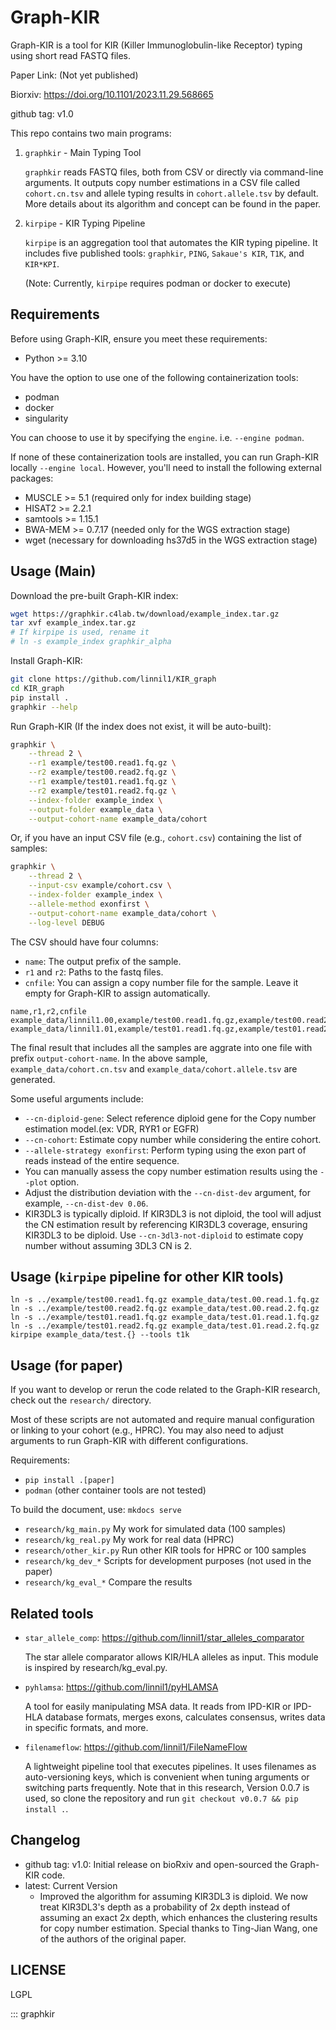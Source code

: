 # Graph-KIR

Graph-KIR is a tool for KIR (Killer Immunoglobulin-like Receptor) typing using short read FASTQ files.

Paper Link: (Not yet published)

Biorxiv: https://doi.org/10.1101/2023.11.29.568665

github tag: v1.0


This repo contains two main programs:

1. `graphkir` - Main Typing Tool
  
    `graphkir` reads FASTQ files, both from CSV or directly via command-line arguments.
    It outputs copy number estimations in a CSV file called `cohort.cn.tsv` and 
    allele typing results in `cohort.allele.tsv` by default.
    More details about its algorithm and concept can be found in the paper.

2. `kirpipe` - KIR Typing Pipeline

    `kirpipe` is an aggregation tool that automates the KIR typing pipeline.
    It includes five published tools: `graphkir`, `PING`, `Sakaue's KIR`, `T1K`, and `KIR*KPI`.

    (Note: Currently, `kirpipe` requires podman or docker to execute)


## Requirements

Before using Graph-KIR, ensure you meet these requirements:

* Python >= 3.10

You have the option to use one of the following containerization tools:

* podman 
* docker
* singularity

You can choose to use it by specifying the `engine`. i.e. `--engine podman`.

If none of these containerization tools are installed, you can run Graph-KIR locally `--engine local`.
However, you'll need to install the following external packages:

* MUSCLE >= 5.1 (required only for index building stage)
* HISAT2 >= 2.2.1
* samtools >= 1.15.1
* BWA-MEM >= 0.7.17 (needed only for the WGS extraction stage)
* wget (necessary for downloading hs37d5 in the WGS extraction stage)


## Usage (Main)

Download the pre-built Graph-KIR index:
``` bash
wget https://graphkir.c4lab.tw/download/example_index.tar.gz
tar xvf example_index.tar.gz
# If kirpipe is used, rename it
# ln -s example_index graphkir_alpha
```

Install Graph-KIR:
``` bash
git clone https://github.com/linnil1/KIR_graph
cd KIR_graph
pip install .
graphkir --help
```

Run Graph-KIR (If the index does not exist, it will be auto-built):

``` bash
graphkir \
    --thread 2 \
    --r1 example/test00.read1.fq.gz \
    --r2 example/test00.read2.fq.gz \
    --r1 example/test01.read1.fq.gz \
    --r2 example/test01.read2.fq.gz \
    --index-folder example_index \
    --output-folder example_data \
    --output-cohort-name example_data/cohort
```

Or, if you have an input CSV file (e.g., `cohort.csv`) containing the list of samples:

``` bash
graphkir \
    --thread 2 \
    --input-csv example/cohort.csv \
    --index-folder example_index \
    --allele-method exonfirst \
    --output-cohort-name example_data/cohort \
    --log-level DEBUG
```

The CSV should have four columns:

* `name`: The output prefix of the sample.
* `r1` and `r2`: Paths to the fastq files.
* `cnfile`: You can assign a copy number file for the sample. Leave it empty for Graph-KIR to assign automatically.

``` csv
name,r1,r2,cnfile
example_data/linnil1.00,example/test00.read1.fq.gz,example/test00.read2.fq.gz,example/test00.assigned.cn.tsv
example_data/linnil1.01,example/test01.read1.fq.gz,example/test01.read2.fq.gz,
```

The final result that includes all the samples are aggrate into one file with prefix `output-cohort-name`.
In the above sample, `example_data/cohort.cn.tsv` and `example_data/cohort.allele.tsv` are generated.

Some useful arguments include:
* `--cn-diploid-gene`: Select reference diploid gene for the Copy number estimation model.(ex: VDR, RYR1 or EGFR)
* `--cn-cohort`: Estimate copy number while considering the entire cohort.
* `--allele-strategy exonfirst`: Perform typing using the exon part of reads instead of the entire sequence.
* You can manually assess the copy number estimation results using the `--plot` option.
* Adjust the distribution deviation with the `--cn-dist-dev` argument, for example, `--cn-dist-dev 0.06`.
* KIR3DL3 is typically diploid. If KIR3DL3 is not diploid, the tool will adjust the CN estimation result by referencing KIR3DL3 coverage, ensuring KIR3DL3 to be diploid. Use `--cn-3dl3-not-diploid` to estimate copy number without assuming 3DL3 CN is 2.


## Usage (`kirpipe` pipeline for other KIR tools)
```
ln -s ../example/test00.read1.fq.gz example_data/test.00.read.1.fq.gz
ln -s ../example/test00.read2.fq.gz example_data/test.00.read.2.fq.gz
ln -s ../example/test01.read1.fq.gz example_data/test.01.read.1.fq.gz
ln -s ../example/test01.read2.fq.gz example_data/test.01.read.2.fq.gz
kirpipe example_data/test.{} --tools t1k
```


## Usage (for paper)

If you want to develop or rerun the code related to the Graph-KIR research, check out the `research/` directory.

Most of these scripts are not automated and require manual configuration or linking to your cohort (e.g., HPRC).
You may also need to adjust arguments to run Graph-KIR with different configurations.

Requirements:
* `pip install .[paper]`
* `podman` (other container tools are not tested)

To build the document, use: `mkdocs serve`

* `research/kg_main.py`         My work for simulated data (100 samples)
* `research/kg_real.py`         My work for real data (HPRC)
* `research/other_kir.py`       Run other KIR tools for HPRC or 100 samples
* `research/kg_dev_*`           Scripts for development purposes (not used in the paper)
* `research/kg_eval_*`          Compare the results


## Related tools
* `star_allele_comp`: https://github.com/linnil1/star_alleles_comparator

  The star allele comparator allows KIR/HLA alleles as input. This module is inspired by research/kg_eval.py.

* `pyhlamsa`: https://github.com/linnil1/pyHLAMSA

  A tool for easily manipulating MSA data. It reads from IPD-KIR or IPD-HLA database formats, merges exons, calculates consensus, writes data in specific formats, and more.

* `filenameflow`: https://github.com/linnil1/FileNameFlow

  A lightweight pipeline tool that executes pipelines. It uses filenames as auto-versioning keys, which is convenient when tuning arguments or switching parts frequently. Note that in this research, Version 0.0.7 is used, so clone the repository and run `git checkout v0.0.7 && pip install .`.


## Changelog

* github tag: v1.0: Initial release on bioRxiv and open-sourced the Graph-KIR code.
* latest: Current Version
  * Improved the algorithm for assuming KIR3DL3 is diploid. We now treat KIR3DL3's depth as a probability of 2x depth instead of assuming an exact 2x depth, which enhances the clustering results for copy number estimation. Special thanks to Ting-Jian Wang, one of the authors of the original paper.


## LICENSE
LGPL


::: graphkir
